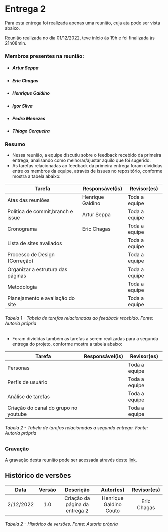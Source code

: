 # Entrega 2

Para esta entrega foi realizada apenas uma reunião, cuja ata pode ser vista abaixo.

Reunião realizada no dia 01/12/2022, teve início às 19h e foi finalizada às 21h08min.
### Membros presentes na reunião:
- ##### Artur Seppa
- ##### Eric Chagas
- ##### Henrique Galdino
- ##### Igor Silva
- ##### Pedro Menezes
- ##### Thiago Cerqueira

### Resumo

- Nessa reunião, a equipe discutiu sobre o feedback recebido da primeira entrega, analisando como melhorar/ajustar aquilo que foi sugerido.
- As tarefas relacionadas ao feedback da primeira entrega foram divididas entre os membros da equipe, através de issues no repositório, conforme mostra a tabela abaixo:

| Tarefa | Responsável(is) | Revisor(es) |
| ---- | ---- |------------------------ |
| Atas das reuniões | Henrique Galdino | Toda a equipe |
| Política de commit,branch e issue | Artur Seppa | Toda a equipe |
| Cronograma | Eric Chagas | Toda a equipe |
| Lista de sites avaliados |  | Toda a equipe |
| Processo de Design (Correção) |  | Toda a equipe |
| Organizar a estrutura das páginas |  | Toda a equipe |
| Metodologia |  | Toda a equipe |
| Planejamento e avaliação do site |  | Toda a equipe |

###### Tabela 1 - Tabela de tarefas relacionadas ao feedback recebido. Fonte: Autoria própria

- Foram divididas também as tarefas a serem realizadas para a segunda entrega do projeto, conforme mostra a tabela abaixo:

| Tarefa | Responsável(is) | Revisor(es) |
| ---- | ---- |------------------------ |
| Personas |  | Toda a equipe |
| Perfis de usuário |  | Toda a equipe |
| Análise de tarefas |  | Toda a equipe |
| Criação do canal do grupo no youtube |  | Toda a equipe |

###### Tabela 2 - Tabela de tarefas relacionadas a segunda entrega. Fonte: Autoria própria

### Gravação

A gravação desta reunião pode ser acessada através deste [link](https://www.youtube.com/watch?v=ezz-S7obTxI).

## Histórico de versões
|    Data    | Versão |                                       Descrição                                       |        Autor(es)        |         Revisor(es)         |
| :--------: | :----: | :-----------------------------------------------------------------------------------: | :---------------------: | :---------------------: |
| 2/12/2022 |  1.0   |                            Criação da página da entrega 2                          |   Henrique Galdino Couto    | Eric Chagas |



###### Tabela 2 - Histórico de versões. Fonte: Autoria própria